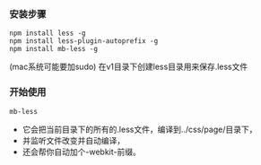 ### 安装步骤
    npm install less -g
    npm install less-plugin-autoprefix -g
    npm install mb-less -g

  (mac系统可能要加sudo)
  在v1目录下创建less目录用来保存.less文件

### 开始使用

    mb-less

  * 它会把当前目录下的所有的.less文件，编译到../css/page/目录下，
  * 并监听文件改变并自动编译，
  * 还会帮你自动加个-webkit-前缀。
